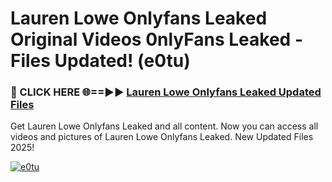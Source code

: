 # Lauren Lowe Onlyfans Leaked Original Videos 0nlyFans Leaked - Files Updated! (e0tu)

<h3>🔴 CLICK HERE 🌐==►► <a href="https://hetstrat.blog/NMqPAm" rel="nofollow">Lauren Lowe Onlyfans Leaked Updated Files</a></h3>

Get Lauren Lowe Onlyfans Leaked and all content. Now you can access all videos and pictures of Lauren Lowe Onlyfans Leaked. New Updated Files 2025!

[![e0tu](https://i.imgur.com/K7sEzmb.gif)](https://hetstrat.blog/NMqPAm)
